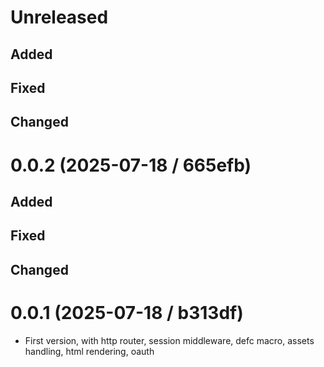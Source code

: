# Unreleased

## Added

## Fixed

## Changed

# 0.0.2 (2025-07-18 / 665efb)

## Added

## Fixed

## Changed

# 0.0.1 (2025-07-18 / b313df)

- First version, with http router, session middleware, defc macro, assets handling, html rendering, oauth
